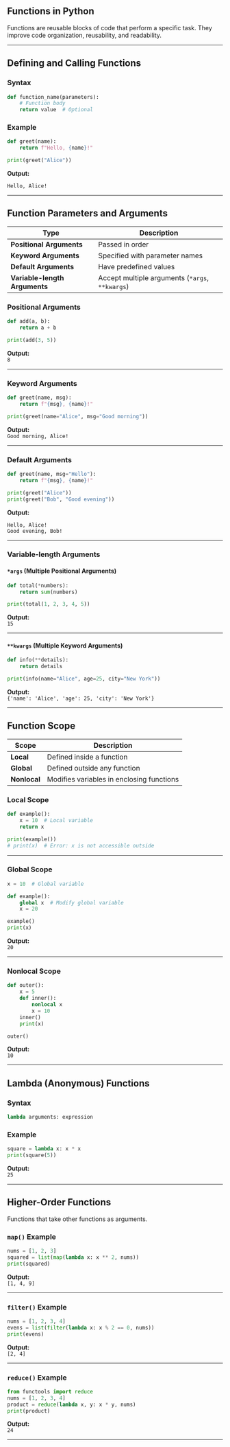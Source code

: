 ## **Functions in Python**  

Functions are reusable blocks of code that perform a specific task. They improve code organization, reusability, and readability.

---

## **Defining and Calling Functions**  

### **Syntax**  
```python
def function_name(parameters):
    # Function body
    return value  # Optional
```

### **Example**  
```python
def greet(name):
    return f"Hello, {name}!"

print(greet("Alice"))
```

**Output:**  
```
Hello, Alice!
```

---

## **Function Parameters and Arguments**  

| Type | Description |
|------|------------|
| **Positional Arguments** | Passed in order |
| **Keyword Arguments** | Specified with parameter names |
| **Default Arguments** | Have predefined values |
| **Variable-length Arguments** | Accept multiple arguments (`*args`, `**kwargs`) |

### **Positional Arguments**  
```python
def add(a, b):
    return a + b

print(add(3, 5))
```
**Output:**  
`8`

---

### **Keyword Arguments**  
```python
def greet(name, msg):
    return f"{msg}, {name}!"

print(greet(name="Alice", msg="Good morning"))
```
**Output:**  
`Good morning, Alice!`

---

### **Default Arguments**  
```python
def greet(name, msg="Hello"):
    return f"{msg}, {name}!"

print(greet("Alice"))
print(greet("Bob", "Good evening"))
```
**Output:**  
```
Hello, Alice!
Good evening, Bob!
```

---

### **Variable-length Arguments**  

#### **`*args` (Multiple Positional Arguments)**
```python
def total(*numbers):
    return sum(numbers)

print(total(1, 2, 3, 4, 5))
```
**Output:**  
`15`

---

#### **`**kwargs` (Multiple Keyword Arguments)**
```python
def info(**details):
    return details

print(info(name="Alice", age=25, city="New York"))
```
**Output:**  
`{'name': 'Alice', 'age': 25, 'city': 'New York'}`

---

## **Function Scope**  

| Scope | Description |
|-------|-------------|
| **Local** | Defined inside a function |
| **Global** | Defined outside any function |
| **Nonlocal** | Modifies variables in enclosing functions |

### **Local Scope**  
```python
def example():
    x = 10  # Local variable
    return x

print(example())
# print(x)  # Error: x is not accessible outside
```

---

### **Global Scope**  
```python
x = 10  # Global variable

def example():
    global x  # Modify global variable
    x = 20

example()
print(x)
```
**Output:**  
`20`

---

### **Nonlocal Scope**  
```python
def outer():
    x = 5
    def inner():
        nonlocal x
        x = 10
    inner()
    print(x)

outer()
```
**Output:**  
`10`

---

## **Lambda (Anonymous) Functions**  

### **Syntax**  
```python
lambda arguments: expression
```

### **Example**  
```python
square = lambda x: x * x
print(square(5))
```
**Output:**  
`25`

---

## **Higher-Order Functions**  
Functions that take other functions as arguments.

### **`map()` Example**  
```python
nums = [1, 2, 3]
squared = list(map(lambda x: x ** 2, nums))
print(squared)
```
**Output:**  
`[1, 4, 9]`

---

### **`filter()` Example**  
```python
nums = [1, 2, 3, 4]
evens = list(filter(lambda x: x % 2 == 0, nums))
print(evens)
```
**Output:**  
`[2, 4]`

---

### **`reduce()` Example**  
```python
from functools import reduce
nums = [1, 2, 3, 4]
product = reduce(lambda x, y: x * y, nums)
print(product)
```
**Output:**  
`24`

---
